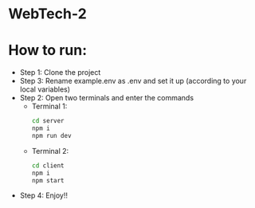 # WebTech-2

# How to run:
- Step 1: Clone the project
- Step 3: Rename example.env as .env and set it up (according to your local variables)
- Step 2: Open two terminals and enter the commands
    - Terminal 1:
      ~~~bash
      cd server
      npm i
      npm run dev
      ~~~
    - Terminal 2:
      ~~~bash
      cd client
      npm i
      npm start
      ~~~
- Step 4: Enjoy!!
